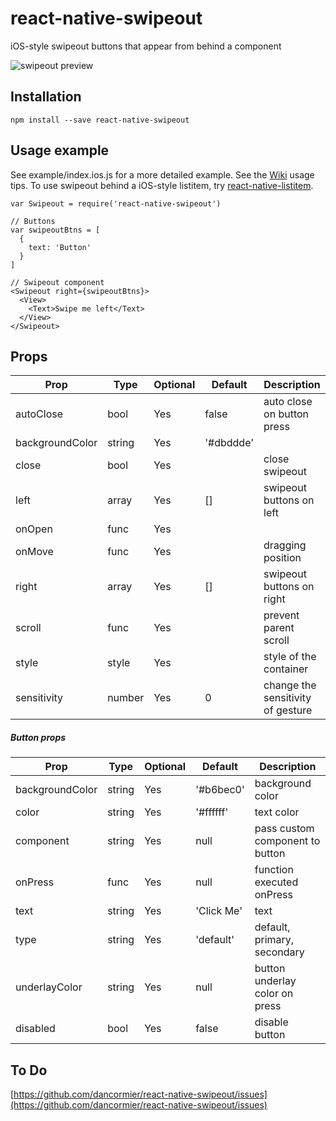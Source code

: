 # react-native-swipeout
iOS-style swipeout buttons that appear from behind a component

![swipeout preview](http://i.imgur.com/oCQLNFC.gif)

## Installation
```
npm install --save react-native-swipeout
```

## Usage example

See example/index.ios.js for a more detailed example.
See the [Wiki](https://github.com/dancormier/react-native-swipeout/wiki) usage tips.
To use swipeout behind a iOS-style listitem, try [react-native-listitem](https://github.com/dancormier/react-native-listitem).

```
var Swipeout = require('react-native-swipeout')

// Buttons
var swipeoutBtns = [
  {
    text: 'Button'
  }
]

// Swipeout component
<Swipeout right={swipeoutBtns}>
  <View>
    <Text>Swipe me left</Text>
  </View>
</Swipeout>

```

## Props

Prop            | Type   | Optional | Default   | Description
--------------- | ------ | -------- | --------- | -----------
autoClose       | bool   | Yes      | false     | auto close on button press
backgroundColor | string | Yes      | '#dbddde' |
close           | bool   | Yes      |           | close swipeout
left            | array  | Yes      | []        | swipeout buttons on left
onOpen          | func   | Yes      |           |
onMove          | func   | Yes      |           |	dragging position
right           | array  | Yes      | []        | swipeout buttons on right
scroll          | func   | Yes      |           | prevent parent scroll
style           | style  | Yes      |           | style of the container
sensitivity     | number | Yes      | 0         | change the sensitivity of gesture

##### Button props

Prop            | Type   | Optional | Default   | Description
--------------- | ------ | -------- | --------- | -----------
backgroundColor | string | Yes      | '#b6bec0' | background color
color           | string | Yes      | '#ffffff' | text color
component       | string | Yes      | null      | pass custom component to button
onPress         | func   | Yes      | null      | function executed onPress
text            | string | Yes      | 'Click Me'| text
type            | string | Yes      | 'default' | default, primary, secondary
underlayColor   | string | Yes      | null      | button underlay color on press
disabled        | bool   | Yes      | false     | disable button

## To Do

[https://github.com/dancormier/react-native-swipeout/issues](https://github.com/dancormier/react-native-swipeout/issues)

